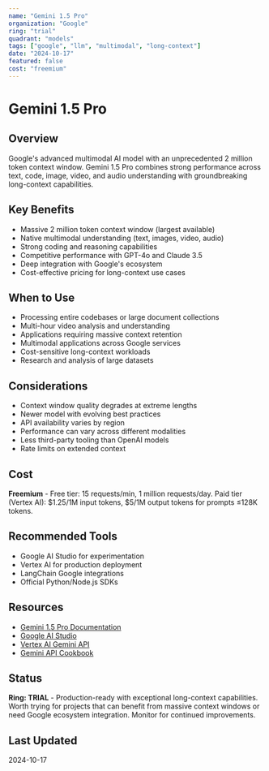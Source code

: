 ```yaml
---
name: "Gemini 1.5 Pro"
organization: "Google"
ring: "trial"
quadrant: "models"
tags: ["google", "llm", "multimodal", "long-context"]
date: "2024-10-17"
featured: false
cost: "freemium"
---
```


# Gemini 1.5 Pro

## Overview
Google's advanced multimodal AI model with an unprecedented 2 million token context window. Gemini 1.5 Pro combines strong performance across text, code, image, video, and audio understanding with groundbreaking long-context capabilities.

## Key Benefits
- Massive 2 million token context window (largest available)
- Native multimodal understanding (text, images, video, audio)
- Strong coding and reasoning capabilities
- Competitive performance with GPT-4o and Claude 3.5
- Deep integration with Google's ecosystem
- Cost-effective pricing for long-context use cases

## When to Use
- Processing entire codebases or large document collections
- Multi-hour video analysis and understanding
- Applications requiring massive context retention
- Multimodal applications across Google services
- Cost-sensitive long-context workloads
- Research and analysis of large datasets

## Considerations
- Context window quality degrades at extreme lengths
- Newer model with evolving best practices
- API availability varies by region
- Performance can vary across different modalities
- Less third-party tooling than OpenAI models
- Rate limits on extended context

## Cost
**Freemium** - Free tier: 15 requests/min, 1 million requests/day. Paid tier (Vertex AI): $1.25/1M input tokens, $5/1M output tokens for prompts ≤128K tokens.

## Recommended Tools
- Google AI Studio for experimentation
- Vertex AI for production deployment
- LangChain Google integrations
- Official Python/Node.js SDKs

## Resources
- [Gemini 1.5 Pro Documentation](https://ai.google.dev/models/gemini)
- [Google AI Studio](https://aistudio.google.com/)
- [Vertex AI Gemini API](https://cloud.google.com/vertex-ai/docs/generative-ai/model-reference/gemini)
- [Gemini API Cookbook](https://github.com/google-gemini/cookbook)

## Status
**Ring: TRIAL** - Production-ready with exceptional long-context capabilities. Worth trying for projects that can benefit from massive context windows or need Google ecosystem integration. Monitor for continued improvements.

## Last Updated
2024-10-17
